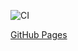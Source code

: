 ![CI](https://github.com/freelandos/AHJ-HW-3_Whack_Goblin_Game/actions/workflows/web.yml/badge.svg)

[GitHub Pages](https://freelandos.github.io/AHJ-HW-3_Whack_Goblin_Game/)
